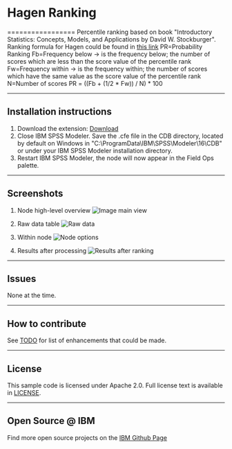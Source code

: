 # Hagen Ranking
=================
Percentile ranking based on book "Introductory Statistics: Concepts, Models, and Applications by David W. Stockburger".
Ranking formula for Hagen could be found in [this link](http://www.psychstat.missouristate.edu/introbook/sbk14.htm)
PR=Probability Ranking
Fb=Frequency below -> is the frequency below; the number of scores which are less than the score value of the percentile rank
Fw=Frequency within -> is the frequency within; the number of scores which have the same value as the score value of the percentile rank
N=Number of scores
PR = ((Fb + (1/2 * Fw)) / N) * 100

---
Installation instructions
----
1. Download the extension: [Download](hagenranking.cfe) 
2. Close IBM SPSS Modeler. Save the .cfe file in the CDB directory, located by default on Windows in "C:\ProgramData\IBM\SPSS\Modeler\16\CDB" or under your IBM SPSS Modeler installation directory.
3. Restart IBM SPSS Modeler, the node will now appear in the Field Ops palette.

---
Screenshots
----
1. Node high-level overview
![Image main view](https://raw.githubusercontent.com/blacknred0/master/screenshot/main-view.png)

2. Raw data table
![Raw data](https://raw.githubusercontent.com/blacknred0/master/screenshot/raw-data.png)

3. Within node
![Node options](https://raw.githubusercontent.com/blacknred0/master/screenshot/within-node.png)

4. Results after processing
![Results after ranking](https://raw.githubusercontent.com/blacknred0/master/screenshot/results-after-ranking.png)

---
Issues
----
None at the time.

---
How to contribute
----
See [TODO](TODO) for list of enhancements that could be made.

---
License
----
This sample code is licensed under Apache 2.0. Full license text is available in [LICENSE](LICENSE).

---
Open Source @ IBM
----
Find more open source projects on the [IBM Github Page](http://ibm.github.io/)